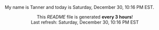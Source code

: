 My name is Tanner and today is Saturday, December 30, 10:16 PM EST.

<p align="center">This <i>README</i> file is generated <b>every 3 hours</b>!</br>Last refresh: Saturday, December 30, 10:16 PM EST<br /></p>
